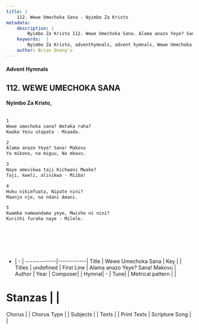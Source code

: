```yaml
---
title: |
    112. Wewe Umechoka Sana - Nyimbo Za Kristo
metadata:
    description: |
        Nyimbo Za Kristo 112. Wewe Umechoka Sana. Alama anazo Yeye? Sana! Makovu  Ya mikono, na miguu, Na mbavu.  
    keywords:  |
        Nyimbo Za Kristo, adventhymnals, advent hymnals, Wewe Umechoka Sana, Alama anazo Yeye? Sana! Makovu . 
    author: Brian Onang'o
---
```


#### Advent Hymnals
## 112. WEWE UMECHOKA SANA
####  Nyimbo Za Kristo,

```txt

1	
Wewe umechoka sana? Wataka raha? 
Kwake Yesu utapata - Msaada.

2
Alama anazo Yeye? Sana! Makovu 
Ya mikono, na miguu, Na mbavu.

3
Naye amevikwa taji Kichwani Mwake? 
Taji, kweli, alivikwa - Miiba!

4
Huku nikimfuata, Nipate nini?
Maonjo nje, na ndani Amani.

5
Kwamba namwandama yeye, Mwisho ni nini? 
Kurithi furaha naye - Milele.








```

- |   -  |
-------------|------------|
Title | Wewe Umechoka Sana |
Key |  |
Titles | undefined |
First Line | Alama anazo Yeye? Sana! Makovu  |
Author | 
Year | 
Composer| |
Hymnal|  - |
Tune|  |
Metrical pattern | |
# Stanzas |  |
Chorus |  |
Chorus Type |  |
Subjects | |
Texts |  |
Print Texts | 
Scripture Song |  |
    
